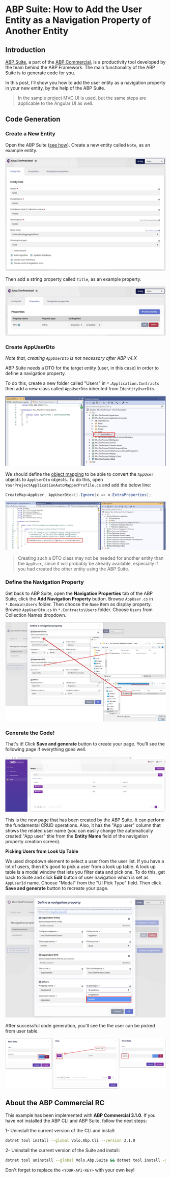 # ABP Suite: How to Add the User Entity as a Navigation Property of Another Entity

## Introduction

[ABP Suite](https://commercial.abp.io/tools/suite), a part of the [ABP Commercial](https://commercial.abp.io/), is a productivity tool developed by the team behind the ABP Framework. The main functionality of the ABP Suite is to generate code for you.

In this post, I'll show you how to add the user entity as a navigation property in your new entity, by the help of the ABP Suite.

> In the sample project MVC UI is used, but the same steps are applicable to the Angular UI as well.

## Code Generation

### Create a New Entity

Open the ABP Suite ([see how](https://docs.abp.io/en/commercial/latest/abp-suite/index)). Create a new entity called `Note`, as an example entity.

![create-note-entity](create-note-entity.jpg)

Then add a string property called `Title`, as an example property.

![add-simple-property](add-simple-property.jpg)

### Create AppUserDto

_Note that, creating `AppUserDto` is not necessary after ABP v4.X_

ABP Suite needs a DTO for the target entity (user, in this case) in order to define a navigation property.

To do this, create a new folder called "Users" in `*.Application.Contracts` then add a new class called `AppUserDto` inherited from `IdentityUserDto`.

![create-appuserdto](create-appuserdto.jpg)

We should define the [object mapping](https://docs.abp.io/en/abp/latest/Object-To-Object-Mapping) to be able to convert the `AppUser` objects to `AppUserDto` objects. To do this, open `YourProjectApplicationAutoMapperProfile.cs` and add the below line:

```csharp
CreateMap<AppUser, AppUserDto>().Ignore(x => x.ExtraProperties);
```

![create-mapping](create-mapping.jpg)

> Creating such a DTO class may not be needed for another entity than the `AppUser`, since it will probably be already available, especially if you had created the other entity using the ABP Suite.

### Define the Navigation Property

Get back to ABP Suite, open the **Navigation Properties** tab of the ABP Suite, click the **Add Navigation Property** button. Browse `AppUser.cs` in `*.Domain\Users` folder. Then choose the `Name` item as display property. Browse `AppUserDto.cs` in `*.Contracts\Users` folder. Choose `Users` from Collection Names dropdown.

![add-user-navigation](add-user-navigation.jpg)

### Generate the Code!

That's it! Click **Save and generate** button to create your page. You'll see the following page if everything goes well.

![final-page](final-page.jpg)

This is the new page that has been created by the ABP Suite. It can perform the fundamental CRUD operations. Also, it has the "App user" column that shows the related user name (you can easily change the automatically created "App user" title from the **Entity Name** field of the navigation property creation screen).

**Picking Users from Look Up Table**

We used dropdown element to select a user from the user list. If you have a lot of users, then it's good to pick a user from a look up table. A look up table is a modal window that lets you filter data and pick one. To do this, get back to Suite and click **Edit** button of user navigation which is set as `AppUserId` name. Choose "Modal" from the "UI Pick Type" field. Then click **Save and generate** button to recreate your page.

![ui-pick-type-modal](ui-pick-type-modal.jpg)

After successful code generation, you'll see the the user can be picked from user table.

![ui-pick-type-modal2](ui-pick-type-modal2.jpg)

## About the ABP Commercial RC

This example has been implemented with **ABP Commercial 3.1.0**. If you have not installed the ABP CLI and ABP Suite, follow the next steps:

1- Uninstall the current version of the CLI and install:

```bash
dotnet tool install --global Volo.Abp.Cli --version 3.1.0
```

2- Uninstall the current version of the Suite and install:

```bash
dotnet tool uninstall --global Volo.Abp.Suite && dotnet tool install -g Volo.Abp.Suite --version 3.1.0 --add-source https://nuget.abp.io/<YOUR-API-KEY>/v3/index.json
```

Don't forget to replace the `<YOUR-API-KEY>` with your own key!
